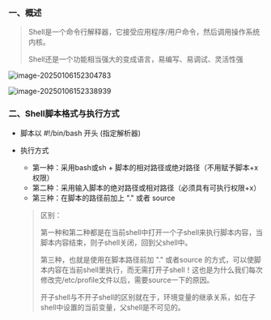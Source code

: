 ### 一、概述

> Shell是一个命令行解释器，它接受应用程序/用户命令，然后调用操作系统内核。
>
> Shell还是一个功能相当强大的变成语言，易编写、易调试、灵活性强

![image-20250106152304783](/Users/linkk/codes/freestyle/typoraaa/linux/.images/image-20250106152304783.png)

![image-20250106152338939](/Users/linkk/codes/freestyle/typoraaa/linux/.images/image-20250106152338939.png)



### 二、Shell脚本格式与执行方式



- 脚本以 #!/bin/bash 开头 (指定解析器)

- 执行方式

  - 第一种：采用bash或sh + 脚本的相对路径或绝对路径（不用赋予脚本+x权限）
  - 第二种：采用输入脚本的绝对路径或相对路径（必须具有可执行权限+x）
  - 第三种：在脚本的路径前加上 "." 或者 source

  > 区别：
  >
  > 第一种和第二种都是在当前shell中打开一个子shell来执行脚本内容，当脚本内容结束，则子shell关闭，回到父shell中。
  >
  > 第三种，也就是使用在脚本路径前加 "." 或者source 的方式，可以使脚本内容在当前shell里执行，而无需打开子shell！这也是为什么我们每次修改完/etc/profile文件以后，需要source一下的原因。
  >
  > 开子shell与不开子shell的区别就在于，环境变量的继承关系，如在子shell中设置的当前变量，父shell是不可见的。
